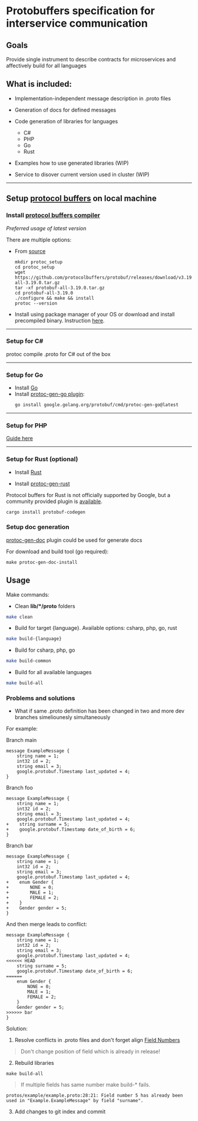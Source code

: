 # Protobuffers specification for interservice communication

## Goals

Provide single instrument to describe contracts for microservices and affectively build for all languages

## What is included:
* Implementation-independent message description in .proto files
* Generation of docs for defined messages
* Сode generation of libraries for languages 
    - C#
    - PHP
    - Go
    - Rust

* Examples how to use generated libraries (WIP)
* Service to disover current version used in cluster (WIP)


---
## Setup [protocol buffers](https://github.com/protocolbuffers/protobuf#protocol-buffers---googles-data-interchange-format) on local machine

### Install [protocol buffers compiler](https://github.com/protocolbuffers/protobuf#protocol-compiler-installation)

*Preferred usage of latest version*

There are multiple options: 
- From [source](https://github.com/protocolbuffers/protobuf/tags)
    ```
    mkdir protoc_setup
    cd protoc_setup
    wget https://github.com/protocolbuffers/protobuf/releases/download/v3.19.0/protobuf-all-3.19.0.tar.gz
    tar -xf protobuf-all-3.19.0.tar.gz
    cd protobuf-all-3.19.0
    ./configure && make && install
    protoc --version
    ```
- Install using package manager of your OS or download and install precompiled binary. Instruction [here](https://grpc.io/docs/protoc-installation/).

---
### Setup for C#
protoc compile .proto for C# out of the box

---
### Setup for Go
- Install [Go](https://golang.org/)
- Install [protoc-gen-go plugin](https://github.com/protocolbuffers/protobuf-go):
    ```bash
    go install google.golang.org/protobuf/cmd/protoc-gen-go@latest
    ```

---
### Setup for PHP
[Guide here](https://github.com/protocolbuffers/protobuf/tree/master/php)

---
### Setup for Rust (optional)
- Install [Rust](https://www.rust-lang.org/tools/install)

* Install [protoc-gen-rust](https://github.com/stepancheg/rust-protobuf/tree/master/protobuf-codegen)

Protocol buffers for Rust is not officially supported by Google, but a community provided plugin is [available](https://github.com/stepancheg/rust-protobuf/).

```bash
cargo install protobuf-codegen
```

### Setup doc generation

[protoc-gen-doc](https://github.com/pseudomuto/protoc-gen-doc) plugin could be used for generate docs

For download and build tool (go required):
```
make protoc-gen-doc-install
```

## Usage

Make commands:

- Clean **lib/*/proto** folders
```bash
make clean
```

- Build for target {language}. Available options: csharp, php, go, rust
```bash
make build-{language}
```

- Build for csharp, php, go
```bash
make build-common
```

- Build for all available languages
```bash
make build-all
```

### Problems and solutions

* What if same .proto definition has been changed in two and more dev branches simeliounesly simultaneously

For example:

Branch main
```
message ExampleMessage {
    string name = 1;
    int32 id = 2;
    string email = 3;
    google.protobuf.Timestamp last_updated = 4;
}
```

Branch foo
```
message ExampleMessage {
    string name = 1;
    int32 id = 2;
    string email = 3;
    google.protobuf.Timestamp last_updated = 4;
+    string surname = 5;
+    google.protobuf.Timestamp date_of_birth = 6; 
}
```

Branch bar
```
message ExampleMessage {
    string name = 1;
    int32 id = 2;
    string email = 3;
    google.protobuf.Timestamp last_updated = 4;
+    enum Gender {
+        NONE = 0;
+        MALE = 1;
+        FEMALE = 2;
+    }
+    Gender gender = 5;
}
```

And then merge leads to conflict:
```
message ExampleMessage {
    string name = 1;
    int32 id = 2;
    string email = 3;
    google.protobuf.Timestamp last_updated = 4;
<<<<<< HEAD
    string surname = 5;
    google.protobuf.Timestamp date_of_birth = 6; 
======
    enum Gender {
        NONE = 0;
        MALE = 1;
        FEMALE = 2;
    }
    Gender gender = 5;
>>>>>> bar
}
```

Solution:
1. Resolve conflicts in .proto files and don't forget align [Field Numbers](https://developers.google.com/protocol-buffers/docs/proto3#assigning_field_numbers)

> Don't change position of field which is already in release!

2. Rebuild libraries

```
make build-all
```

> If multiple fields has same number make build-* fails.
```
protos/example/example.proto:28:21: Field number 5 has already been used in "Example.ExampleMessage" by field "surname".
```

3. Add changes to git index and commit
